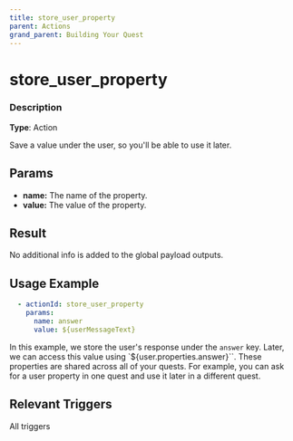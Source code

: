 ```yaml
---
title: store_user_property
parent: Actions
grand_parent: Building Your Quest
---
```


# store_user_property

### Description

**Type**: Action

Save a value under the user, so you'll be able to use it later.

## Params

- **name:** The name of the property.
- **value:** The value of the property.

## Result

No additional info is added to the global payload outputs.

## Usage Example

```yaml
  - actionId: store_user_property
    params:
      name: answer
      value: ${userMessageText}
```
In this example, we store the user's response under the `answer` key. Later, we can access this value using `${user.properties.answer}``.
These properties are shared across all of your quests. For example, you can ask for a user property in one quest and use it later in a different quest.

## Relevant Triggers

All triggers

